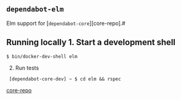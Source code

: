 ## `dependabot-elm`

Elm support for 
[`dependabot-core`][core-repo].#

## Running locally 1. Start a development shell

  ```
  $ bin/docker-dev-shell elm
  ```
2. Run tests


  ```
   [dependabot-core-dev] ~ $ cd elm && rspec
   ```
[core-repo](https://github.com/dependabot/dependabot-core)
